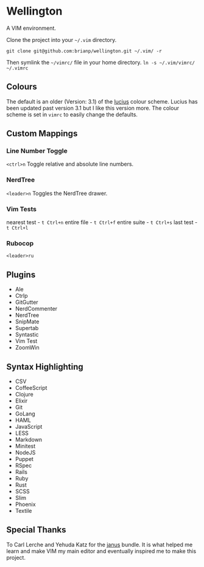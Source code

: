 # Wellington
A VIM environment.

Clone the project into your `~/.vim` directory.

`git clone git@github.com:brianp/wellington.git ~/.vim/ -r`

Then symlink the `~/vimrc/` file in your home directory.
`ln -s ~/.vim/vimrc/ ~/.vimrc`

## Colours
The default is an older (Version: 3.1) of the [lucius](https://github.com/jonathanfilip/vim-lucius) colour scheme.
Lucius has been updated past version 3.1 but I like this version more. The colour scheme is set in `vimrc` to easily change the defaults.

## Custom Mappings

### Line Number Toggle
`<ctrl>n` Toggle relative and absolute line numbers.

### NerdTree
`<leader>n` Toggles the NerdTree drawer.

### Vim Tests

nearest test - `t Ctrl+n` 
entire file - `t Ctrl+f` 
entire suite - `t Ctrl+s` 
last test - `t Ctrl+l` 

### Rubocop

`<leader>ru`

## Plugins
- Ale
- Ctrlp
- GitGutter
- NerdCommenter
- NerdTree
- SnipMate
- Supertab
- Syntastic
- Vim Test
- ZoomWin

## Syntax Highlighting
- CSV
- CoffeeScript
- Clojure
- Elixir
- Git
- GoLang
- HAML
- JavaScript
- LESS
- Markdown
- Minitest
- NodeJS
- Puppet
- RSpec
- Rails
- Ruby
- Rust
- SCSS
- Slim
- Phoenix
- Textile

## Special Thanks
To Carl Lerche and Yehuda Katz for the [janus](https://github.com/carlhuda/janus) bundle.
It is what helped me learn and make VIM my main editor and eventually inspired me to make this project.
